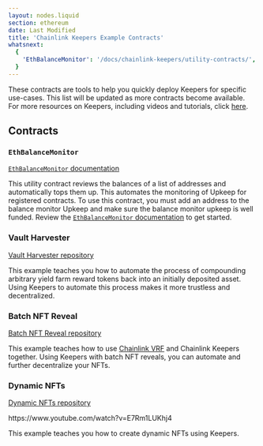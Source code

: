 ```yaml
---
layout: nodes.liquid
section: ethereum
date: Last Modified
title: 'Chainlink Keepers Example Contracts'
whatsnext:
  {
    'EthBalanceMonitor': '/docs/chainlink-keepers/utility-contracts/',
  }
---
```


These contracts are tools to help you quickly deploy Keepers for specific use-cases. This list will be updated as more contracts become available. For more resources on Keepers, including videos and tutorials, click [here](/docs/getting-started/other-tutorials/).

## Contracts

### `EthBalanceMonitor`

[`EthBalanceMonitor` documentation](/docs/chainlink-keepers/utility-contracts)

This utility contract reviews the balances of a list of addresses and automatically tops them up. This automates the monitoring of Upkeep for registered contracts. To use this contract, you must add an address to the balance monitor Upkeep and make sure the balance monitor upkeep is well funded. Review the [`EthBalanceMonitor` documentation](../utility-contracts) to get started.

### Vault Harvester

[Vault Harvester repository](https://github.com/hackbg/chainlink-keepers-templates/tree/main/vault-harvester#chainlink-keepers-template-vault-harvester)

This example teaches you how to automate the process of compounding arbitrary yield farm reward tokens back into an initially deposited asset. Using Keepers to automate this process makes it more trustless and decentralized.

### Batch NFT Reveal

[Batch NFT Reveal repository](https://github.com/hackbg/chainlink-keepers-templates/tree/main/batch-nft-reveal#chainlink-keepers-template-batch-nft-reveal)

This example teaches how to use [Chainlink VRF](/docs/vrf/v2/introduction/) and Chainlink Keepers together. Using Keepers with batch NFT reveals, you can automate and further decentralize your NFTs.

### Dynamic NFTs

[Dynamic NFTs repository](https://github.com/smartcontractkit/smart-contract-examples/tree/main/dynamic-nft#dynamic-nfts)

<p>
https://www.youtube.com/watch?v=E7Rm1LUKhj4
<p>

This example teaches you how to create dynamic NFTs using Keepers.
